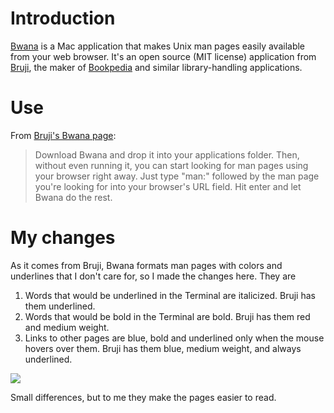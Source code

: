 # Introduction #

[Bwana][1] is a Mac application that makes Unix man pages easily available from your web browser. It's an open source (MIT license) application from [Bruji][2], the maker of [Bookpedia][3] and similar library-handling applications.

# Use #

From [Bruji's Bwana page][1]:

> Download Bwana and drop it into your applications folder. Then, without even running it, you can start looking for man pages using your browser right away. Just type "man:" followed by the man page you're looking for into your browser's URL field. Hit enter and let Bwana do the rest.

# My changes #

As it comes from Bruji, Bwana formats man pages with colors and underlines that I don't care for, so I made the changes here. They are

1. Words that would be underlined in the Terminal are italicized. Bruji has them underlined.
2. Words that would be bold in the Terminal are bold. Bruji has them red and medium weight.
3. Links to other pages are blue, bold and underlined only when the mouse hovers over them. Bruji has them blue, medium weight, and always underlined.

<img class="ss" src="http://www.leancrew.com/all-this/images/man-bwana-chmod.png" />

Small differences, but to me they make the pages easier to read.


[1]: http://www.bruji.com/bwana/
[2]: http://www.bruji.com
[3]: http://www.bruji.com/bookpedia/
